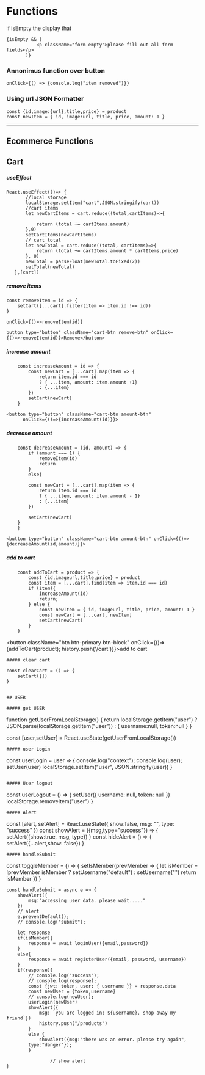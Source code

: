 # Functions

if isEmpty the display that
```
{isEmpty && (
           <p className="form-empty">please fill out all form fields</p>
       )}
```

### Annonimus function over button

```
onClick={() => {console.log("item removed")}}
```

### Using url JSON Formatter
```
const {id,image:{url},title,price} = product
const newItem = { id, image:url, title, price, amount: 1 }
```
---
## Ecommerce Functions


## Cart
##### useEffect

```
React.useEffect(()=> {
       //local storage
       localStorage.setItem("cart",JSON.stringify(cart))
       //cart items
       let newCartItems = cart.reduce((total,cartItems)=>{   

           return (total += cartItems.amount)
       },0)
       setCartItems(newCartItems)
       // cart total
       let newTotal = cart.reduce((total, cartItems)=>{
           return (total += cartItems.amount * cartItems.price)
       }, 0)
       newTotal = parseFloat(newTotal.toFixed(2))
       setTotal(newTotal)
   },[cart])
```

##### remove items
```
const removeItem = id => {
    setCart([...cart].filter(item => item.id !== id))
}
```
```
onClick={()=>removeItem(id)}

button type="button" className="cart-btn remove-btn" onClick={()=>removeItem(id)}>Remove</button>
```

##### increase amount
```
    const increaseAmount = id => {
        const newCart = [...cart].map(item => {
            return item.id === id
            ? { ...item, amount: item.amount +1}
            : {...item}
        })
        setCart(newCart)
    }
```
```
<button type="button" className="cart-btn amount-btn"
      onClick={()=>{increaseAmount(id)}}>
```

##### decrease amount
```
    const decreaseAmount = (id, amount) => {
        if (amount === 1) {
            removeItem(id)
            return
        }
        else{

        const newCart = [...cart].map(item => {
            return item.id === id
            ? { ...item, amount: item.amount - 1}
            : {...item}
        })

        setCart(newCart)
    }
    }
```

```
<button type="button" className="cart-btn amount-btn" onClick={()=>{decreaseAmount(id,amount)}}>
```
##### add to cart
```
    const addToCart = product => {
        const {id,imageurl,title,price} = product
        const item = [...cart].find(item => item.id === id)
        if (item){
            increaseAmount(id)
            return;
        } else {
            const newItem = { id, imageurl, title, price, amount: 1 }
            const newCart = [...cart, newItem]
            setCart(newCart)
        }
    }

```
<button className="btn btn-primary btn-block" onClick={()=>{addToCart(product); history.push('/cart')}}>add to cart</button>
```
##### clear cart
```
    const clearCart = () => {
        setCart([])
    }
```

## USER

##### get USER
```
function getUserFromLocalStorage() {
    return localStorage.getItem("user")
    ? JSON.parse(localStorage.getItem("user"))
    : { username:null, token:null }
}

const [user,setUser] = React.useState(getUserFromLocalStorage())

```
##### user Login
```
const userLogin = user => {
        console.log("context");
        console.log(user);
        setUser(user)
        localStorage.setItem("user", JSON.stringify(user))
    }

```
```
```
##### User logout
```
const userLogout = () => {
        setUser({ username: null, token: null })
        localStorage.removeItem("user")
    }
```
##### Alert
```
const [alert, setAlert] = React.useState({
    show:false,
    msg: "",
    type: "success"
})
const showAlert = ({msg,type="success"}) => {
    setAlert({show:true, msg, type})
}
const hideAlert = () => {
    setAlert({...alert,show: false})
}
```
##### handleSubmit
```
const toggleMember = () => {
        setIsMember(prevMember => {
            let isMember = !prevMember
            isMember ? setUsername("default") : setUsername("")
            return isMember
        })
    }

    const handleSubmit = async e => {
        showAlert({
            msg:"accessing user data. please wait....."
        })
        // alert
        e.preventDefault();
        // console.log("submit");

        let response
        if(isMember){
            response = await loginUser({email,password})
        }
        else{
            response = await registerUser({email, password, username})
        }
        if(response){
            // console.log("success");
            // console.log(response);
            const {jwt: token, user: { username }} = response.data
            const newUser = {token,username}
            // console.log(newUser);            
            userLogin(newUser)
            showAlert({
                msg: `you are logged in: ${username}. shop away my friend`})
                history.push("/products")
            }
            else {
                showAlert({msg:"there was an error. please try again",
            type:"danger"});
            }

                    // show alert        
    }
  ```
